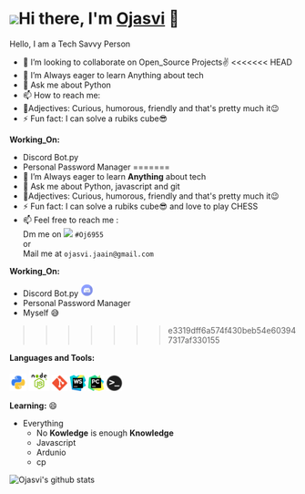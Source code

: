 ### <h1><img src="https://emojis.slackmojis.com/emojis/images/1531849430/4246/blob-sunglasses.gif?1531849430" width="30"/>Hi there, I'm [Ojasvi](https://github.com/Ojasvi-jain) 👋</h1>
Hello, I am a Tech Savvy Person
- 👯 I’m looking to collaborate on Open_Source Projects✌
<<<<<<< HEAD
- 📓 I’m Always eager to learn Anything about tech
- 💬 Ask me about Python
- 📫 How to reach me:
- 🤔Adjectives: Curious, humorous, friendly and that's pretty much it😉
- ⚡ Fun fact: I can solve a rubiks cube😎


**Working_On:**
- Discord Bot.py
- Personal Password Manager
=======
- 📓 I’m Always eager to learn **Anything** about tech
- 💬 Ask me about Python, javascript and git
- 🤔Adjectives: Curious, humorous, friendly and that's pretty much it😉
- ⚡ Fun fact: I can solve a rubiks cube😎 and love to play CHESS  
- 📫 Feel free to reach me :  
    Dm me on [<img height = "22" src="https://img.shields.io/badge/discord-%237289da.svg?&style=for-the-badge&logo=discord&logoColor=white"/>](https://discord.com/users/732895521215086697) `#Oj6955`  
    or  
    Mail me at `ojasvi.jaain@gmail.com`



**Working_On:**  
- Discord Bot.py  <img height="22" src="https://github.com/Ojasvi-jain/Ojasvi-jain/blob/master/Assets/Discord.png">
- Personal Password Manager
- Myself 😅
>>>>>>> e3319dff6a574f430beb54e603947317af330155


**Languages and Tools:**

<code><img height="30" src="https://github.com/Ojasvi-jain/Ojasvi-jain/blob/master/Assets/Python.png"></code>
<code><img height="36" src="https://github.com/Ojasvi-jain/Ojasvi-jain/blob/master/Assets/JavaScript.png"></code>
<code><img height="28" src="https://github.com/Ojasvi-jain/Ojasvi-jain/blob/master/Assets/Git_icon.svg.png"></code>
<code><img height="28" src="https://github.com/Ojasvi-jain/Ojasvi-jain/blob/master/Assets/webstorm.png"></code>
<code><img height="28" src="https://github.com/Ojasvi-jain/Ojasvi-jain/blob/master/Assets/Pycharm.png"></code>
<code><img height="28" src="https://raw.githubusercontent.com/github/explore/80688e429a7d4ef2fca1e82350fe8e3517d3494d/topics/terminal/terminal.png"></code>


**Learning:** 😄

- Everything
	- No **Kowledge** is enough **Knowledge**
	- Javascript
	- Ardunio
	- cp


![Ojasvi's github stats](https://github-readme-stats.vercel.app/api?username=Ojasvi-jain&count_private=true&show_icons=true&theme=tokyonight)
